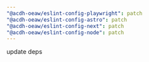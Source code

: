 ```yaml
---
"@acdh-oeaw/eslint-config-playwright": patch
"@acdh-oeaw/eslint-config-astro": patch
"@acdh-oeaw/eslint-config-next": patch
"@acdh-oeaw/eslint-config-node": patch
---
```


update deps
